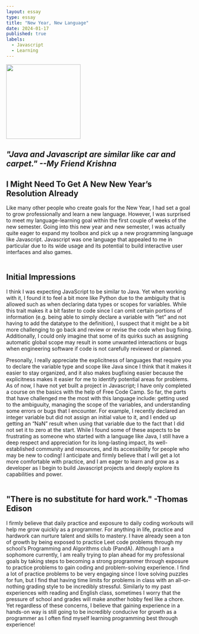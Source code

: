 ```yaml
---
layout: essay
type: essay
title: "New Year, New Language"
date: 2024-01-17
published: true
labels:
  - Javascript
  - Learning
---
```


<img width="200px" class="rounded float-start pe-4" src="https://upload.wikimedia.org/wikipedia/commons/6/6a/JavaScript-logo.png">

## *"Java and Javascript are similar like car and carpet." --My Friend Krishna* <br>

## I Might Need To Get A New New Year’s Resolution Already

Like many other people who create goals for the New Year, I had set a goal to grow professionally and learn a new language. 
However, I  was surprised to meet my language-learning goal within the first couple of weeks of the new semester. 
Going into this new year and new semester, I was actually quite eager to expand my toolbox and pick up a new programming language like Javascript. Javascript was one language that appealed to me in particular due to its wide usage and its potential to build interactive user interfaces and also games. <br><br>

## Initial Impressions

I think I was expecting JavaScript to be similar to Java. Yet when working with it, I found it to feel a bit more like Python due to the ambiguity that is allowed such as when declaring data types or scopes for variables. 
While this trait makes it a bit faster to code since I can omit certain portions of information (e.g. being able to simply declare a variable with “let” and not having to add the datatype to the definition), I suspect that it might be a bit more challenging to go back and review or revise the code when bug fixing. Additionally, I could only imagine that some of its quirks such as assigning automatic global scope may result in some unwanted interactions or bugs when engineering software if code is not carefully reviewed or planned.

Presonally, I really appreciate the explicitness of languages that require you to declare the variable type and scope like Java since I think that it makes it easier to stay organized, and it also makes bugfixing easier because the explicitness makes it easier for me to identify potential areas for problems. As of now, I have not yet built a project in Javascript; I have only completed a course on the basics with the help of Free Code Camp. So far, the parts that have challenged me the most with this language include: getting used to the ambiguuity, managing the scope of the variables, and understanding some errors or bugs that I encounter. 
For example, I recently declared an integer variable but did not assign an initial value to it, and I ended up getting an “NaN” result when using that variable due to the fact that I did not set it to zero at the start. 
While I found some of these aspects to be frustrating as someone who started with a language like Java, I still have a deep respect and appreciation for its long-lasting impact, its well-established community and resources, and its accessibility for people who may be new to coding! I anticipate and firmly believe that I will get a lot more comfortable with practice, and I am eager to learn and grow as a developer as I begin to build Javascript projects and deeply explore its capabilities and power.<br><br>


## "There is no substitute for hard work." -Thomas Edison 

I firmly believe that daily practice and exposure to daily coding workouts will help me grow quickly as a programmer. For anything in life, practice and hardwork can nurture talent and skills to mastery. I have already seen a ton of growth by being exposed to practice Leet code problems through my school’s Programming and Algorithms club (PandA). Although I am a sophomore currently, I am really trying to plan ahead for my professional goals by taking steps to becoming a strong programmer through exposure to practice problems to gain coding and problem-solving experience. 
I find a lot of practice problems to be very engaging since I love solving puzzles for fun, but I find that having time limits for problems in class with an all-or-nothing grading style to be incredibly stressful. Similarly to my past experiences with reading and English class, sometimes I worry that the pressure of school and grades will make another hobby feel like a chore. Yet regardless of these concerns, I believe that gaining experience in a hands-on way is still going to be incredibly conducive for growth as a programmer as I often find myself learning programming best through experience!

